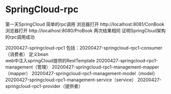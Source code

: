 # SpringCloud-rpc

第一天SpringCloud
	简单的rpc调用
	浏览器打开  http://localhost:8081/ConBook
	浏览器打开  http://localhost:8080/ProBook
	两次结果相同 证明SpringCloud架构的rpc调用成功




20200427-springcloud-rpc1
	包括：20200427-springcloud-rpc1-consumer（消费者）
		定义bean  
		web中注入springCloud提供的RestTemplate
	          20200427-springcloud-rpc1-management（管理）
		20200427-springcloud-rpc1-management-mapper（mapper）
		20200427-springcloud-rpc1-management-model（model）
		20200427-springcloud-rpc1-management-service（service）
	          20200427-springcloud-rpc1-provider（提供者）	